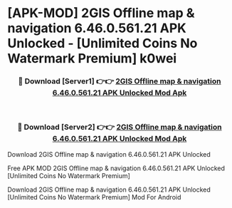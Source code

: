 # [APK-MOD] 2GIS  Offline map & navigation 6.46.0.561.21 APK Unlocked - [Unlimited Coins No Watermark Premium] k0wei



<div align="center">
<h3>🔴 Download [Server1] 👉👉 <a href="https://momento.my/?title=2GIS__Offline_map_&_navigation_6.46.0.561.21_APK_Unlocked">2GIS  Offline map & navigation 6.46.0.561.21 APK Unlocked Mod Apk</a></h3><br>

<h3>🔴 Download [Server2] 👉👉 <a href="https://momento.my/?title=2GIS__Offline_map_&_navigation_6.46.0.561.21_APK_Unlocked">2GIS  Offline map & navigation 6.46.0.561.21 APK Unlocked Mod Apk</a></h3>
</div>



Download 2GIS  Offline map & navigation 6.46.0.561.21 APK Unlocked 

Free APK MOD 2GIS  Offline map & navigation 6.46.0.561.21 APK Unlocked [Unlimited Coins No Watermark Premium]

Download 2GIS  Offline map & navigation 6.46.0.561.21 APK Unlocked [Unlimited Coins No Watermark Premium] Mod For Android
